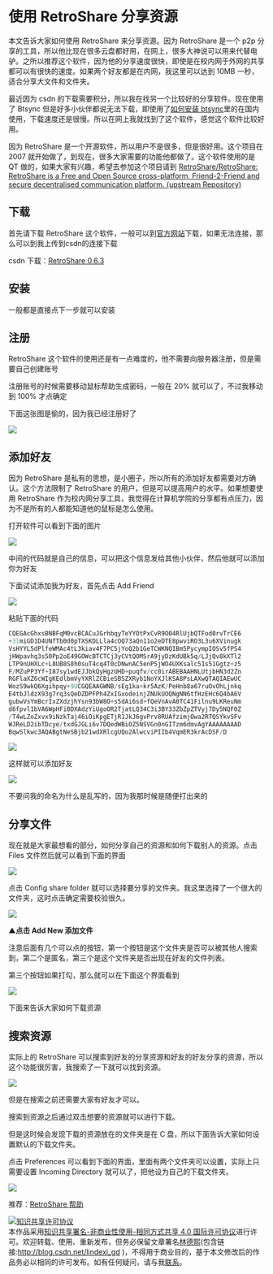 # 使用 RetroShare 分享资源

本文告诉大家如何使用 RetroShare 来分享资源。因为 RetroShare 是一个 p2p 分享的工具，所以他比现在很多云盘都好用，在网上，很多大神说可以用来代替电驴。之所以推荐这个软件，因为他的分享速度很快，即使是在校内网于外网的共享都可以有很快的速度。如果两个好友都是在内网，我这里可以达到 10MB 一秒，适合分享大文件和文件夹。

<!-- 标签：软件，资源分享，p2p -->
<!-- csdn -->
<!--more-->

最近因为 csdn 的下载需要积分，所以我在找另一个比较好的分享软件。现在使用了 Btsync 但是好多小伙伴都说无法下载，即使用了[如何安装 btsync](https://lindexi.github.io/lindexi/post/%E5%A6%82%E4%BD%95%E5%AE%89%E8%A3%85-btsync.html )里的在国内使用，下载速度还是很慢。所以在网上我就找到了这个软件，感觉这个软件比较好用。

因为 RetroShare 是一个开源软件，所以用户不是很多，但是很好用。这个项目在 2007 就开始做了，到现在，很多大家需要的功能他都做了。这个软件使用的是 QT 做的，如果大家有兴趣，希望去参加这个项目请到 [RetroShare/RetroShare: RetroShare is a Free and Open Source cross-platform, Friend-2-Friend and secure decentralised communication platform. (upstream Repository)](https://github.com/RetroShare/RetroShare )

## 下载 

首先请下载 RetroShare 这个软件，一般可以到[官方网站](http://retroshare.net/)下载，如果无法连接，那么可以到我上传到csdn的连接下载

csdn 下载：[RetroShare 0.6.3 ](http://download.csdn.net/download/lindexi_gd/10253932 )

## 安装

一般都是直接点下一步就可以安装

## 注册

RetroShare 这个软件的使用还是有一点难度的，他不需要向服务器注册，但是需要自己创建账号

注册账号的时候需要移动鼠标帮助生成密码，一般在 20% 就可以了，不过我移动到 100% 才点确定

下面这张图是偷的，因为我已经注册好了

![](http://7xqpl8.com1.z0.glb.clouddn.com/34fdad35-5dfe-a75b-2b4b-8c5e313038e2%2F201822112240.jpg)


## 添加好友

因为 RetroShare 是私有的思想，是小圈子，所以所有的添加好友都需要对方确认。这个方法限制了 RetroShare 的用户，但是可以提高用户的水平。如果想要使用 RetroShare 作为校内网分享工具，我觉得在计算机学院的分享都有点压力，因为不是所有的人都能知道他的鼠标是怎么使用。

打开软件可以看到下面的图片

![](http://7xqpl8.com1.z0.glb.clouddn.com/34fdad35-5dfe-a75b-2b4b-8c5e313038e2%2F2018221124918.jpg)

中间的代码就是自己的信息，可以把这个信息发给其他小伙伴，然后他就可以添加你为好友

下面试试添加我为好友，首先点击 Add Friend

![](http://7xqpl8.com1.z0.glb.clouddn.com/34fdad35-5dfe-a75b-2b4b-8c5e313038e2%2F2018221124959.jpg)

粘贴下面的代码

```csharp
CQEGAcGhxsBNBFqM0vcBCACuJGrhbqyTeYYOtPxCvR9O04RlUjbQTFod0rvTrCE6
+3lmiGD1D4UNfTb0d0pTXSKDLLla4cOQ73aQn11o2eDTE8pwviRO3L3u6XVinugk
VsHYYL5dPlfeWMAc4tL3kiav4F7PC5jYoQ2b1GeTCWKNQIBm5PycympIOSv5fPS4
jHWpavhq3s50Pp2oE49GOWcBTCTCj3yCVtQOMSrA9jyDzKdUBk5q/LJjQv8kXTl2
LTP9nUHXLc+L8UB8S8h0suT4cq4T0cDNwnAC5enP5jWO4UXKsalc51s51Ggtz+z5
F/MZuPP3Yf+I87sy1wdEJJbkQyHgzUHD+puqfv/cc0irABEBAAHNLUtjbHN3d2Zn
RGFlaXZ6cWIgKEdlbmVyYXRlZCBieSBSZXRyb1NoYXJlKSA8PsLAXwQTAQIAEwUC
WozS9wkQ6Xgihpqy+9UCGQEAAGWNB/sEg1ka+kr5AzK/PeHnb8a67ruOvOhLjnkq
E4tbJldzX93g7rq3sQeDZDPFPh4ZxIGxodeinjZNUkUOQNgNN6tfHzEHc6Q4bA6V
gubwVsYmBcrIxZXdzjhYsn93bW8O+s5dAi6sd+fQeVnAvA0TC41Filnu9LKReuNm
d6fpvl1bVA6WpHFi0DXAdzYiUgoOR2TjatLQ34C3i3BY33ZbZpZTVyj7Dy5NQF0Z
/T4wLZoZxvx9iNzkTaj46iOiKpgETjR1JkJ6gvPrv8RUAfzimjOwa2RTQSYkvSFv
WJReLD2ibTDcye/txdGJGLi6v7DQedWBiOZ5NSVGn0nGITzm6dmvAgYAAAAAAAAD
BqwSlkwc3AQABgtNeSBjb21wdXRlcgUQo2AlwcviPIIb4VqmER3krAcDSF/D
```

![](http://7xqpl8.com1.z0.glb.clouddn.com/34fdad35-5dfe-a75b-2b4b-8c5e313038e2%2F2018221125048.jpg)

这样就可以添加好友

![](http://7xqpl8.com1.z0.glb.clouddn.com/34fdad35-5dfe-a75b-2b4b-8c5e313038e2%2F2018221125117.jpg)

不要问我的命名为什么是乱写的，因为我那时候是随便打出来的

## 分享文件

现在就是大家最想看的部分，如何分享自己的资源和如何下载别人的资源。点击 Files 文件然后就可以看到下面的界面

![](http://7xqpl8.com1.z0.glb.clouddn.com/34fdad35-5dfe-a75b-2b4b-8c5e313038e2%2F2018221125359.jpg)

点击 Config share folder 就可以选择要分享的文件夹。我这里选择了一个很大的文件夹，这时点击确定需要校验很久。

![](http://7xqpl8.com1.z0.glb.clouddn.com/34fdad35-5dfe-a75b-2b4b-8c5e313038e2%2F2018221125543.jpg)

▲**点击 Add New 添加文件**

注意后面有几个可以点的按钮，第一个按钮是这个文件夹是否可以被其他人搜索到，第二个是匿名，第三个是这个文件夹是否出现在好友的文件列表。

第三个按钮如果打勾，那么就可以在下面这个界面看到

![](http://7xqpl8.com1.z0.glb.clouddn.com/34fdad35-5dfe-a75b-2b4b-8c5e313038e2%2F2018221125910.jpg)

下面来告诉大家如何下载资源

## 搜索资源

实际上的 RetroShare 可以搜索到好友的分享资源和好友的好友分享的资源，所以这个功能很厉害，我搜索了一下就可以找到资源。

![](http://7xqpl8.com1.z0.glb.clouddn.com/34fdad35-5dfe-a75b-2b4b-8c5e313038e2%2F2018221151058.jpg)

但是在搜索之前还需要大家有好友才可以。

搜索到资源之后通过双击想要的资源就可以进行下载。

但是这时候会发现下载的资源放在的文件夹是在 C 盘，所以下面告诉大家如何设置默认的下载文件夹。

点击 Preferences 可以看到下面的界面，里面有两个文件夹可以设置，实际上只需要设置 Incoming Directory 就可以了，把他设为自己的下载文件夹。

![](http://7xqpl8.com1.z0.glb.clouddn.com/34fdad35-5dfe-a75b-2b4b-8c5e313038e2%2F2018221151439.jpg)

推荐：[RetroShare 帮助](https://gongzisun.github.io/ )

<a rel="license" href="http://creativecommons.org/licenses/by-nc-sa/4.0/"><img alt="知识共享许可协议" style="border-width:0" src="https://licensebuttons.net/l/by-nc-sa/4.0/88x31.png" /></a><br />本作品采用<a rel="license" href="http://creativecommons.org/licenses/by-nc-sa/4.0/">知识共享署名-非商业性使用-相同方式共享 4.0 国际许可协议</a>进行许可。欢迎转载、使用、重新发布，但务必保留文章署名[林德熙](http://blog.csdn.net/lindexi_gd)(包含链接:http://blog.csdn.net/lindexi_gd )，不得用于商业目的，基于本文修改后的作品务必以相同的许可发布。如有任何疑问，请与我[联系](mailto:lindexi_gd@163.com)。  